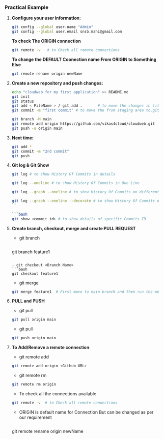 ### Practical Example

1. **Configure your user information:**

   ```bash
   git config --global user.name "Admin"
   git config --global user.email snsb.mahi@gmail.com
   ```

   **To check The ORIGIN connection**
   ```bash
   git remote -v   # to Check all remote connections
   ```

   **To change the DEFAULT Coonection name From ORIGIN to Something Else**
   ```bash
   git remote rename origin newName
   ```

2. **Create a new repository and push changes:**

   ```bash
   echo "cloudweb for my first application" >> README.md
   git init
   git status
   git add < FileName > / git add .       # to move the changes in file to staging area
   git commit -m "first commit" # to move the from staging area to.git directory

   git branch -M main
   git remote add origin https://github.com/vikas4cloud/cloudweb.git
   git push -u origin main
   ```

3. **Next time:**

   ```bash
   git add *
   git commit -m "2nd commit"
   git push
   ```
4. **Git log & Git Show**

   ```bash
   git log # to show History Of Commits in details
   ```

   ```bash
   git log --oneline # to show History Of Commits in One Line
   ```

   ```bash
   git log --graph --oneline # to show History Of Commits on different brances in graphical manner
   ```

   ```bash
   git log --graph --oneline --decorate # to show History Of Commits on different brances in graphical decorated manner
   ``

   ```bash
   git show <commit id> # to show details of specific Commits ID 
   ```

5. **Create branch, checkout, merge and create PULL REQUEST**

   - git branch <Branch Name>
      ```bash
   git branch feature1
   ```

   - git checkout <Branch Name>
   ```bash
   git checkout feature1
   ```

   - git merge <Branch Name>
   ```bash
   git merge feature1  # First move to main branch and then run the merge command
   ```

6. **PULL and PUSH**

   - git pull <Connection Name> <Branch Name>

   ```bash
   git pull origin main
   ```

   - git pull <Connection Name> <Branch Name>

   ```bash
   git push origin main
   ```

7. **To Add/Remove a remote connection**

   - git remote add <Connection Name> <Github URL>

   ```bash
   git remote add origin <Github URL>
   ```

   - git remote rm <Connection Name>

   ```bash
   git remote rm origin 
   ```

   - To check all the connections available
   ```bash
   git remote -v  # to Check all remote connections 
   ```

   - ORIGIN is default name for Connection But can be changed as per our requirement
      ```bash
   git remote rename origin newName 
   ```